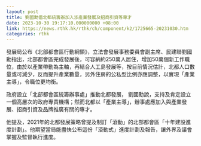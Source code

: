 ```yaml
---
layout: post
title: 劉國勳倡北都統籌辦加入涉產業發展及招商引資等專才
date: 2023-10-30 19:17:10.000000000 +08:00
link: https://news.rthk.hk/rthk/ch/component/k2/1725665-20231030.htm
categories: rthk
---
```


發展局公布《北部都會區行動綱領》，立法會發展事務委員會副主席、民建聯劉國勳指出，北部都會區完成發展後，可容納約250萬人居住，增加50萬個新工作職位，由於以產業帶動為主軸，再結合人工島發展等，按目前情況估計，北都人口數量或可減少，反而提升產業數量，另外住房的公私型比例亦應調整，以實現「產業主導」，令職位更均衡。

政府設立「北部都會區統籌辦事處」推動北都發展， 劉國勳說，支持及肯定設立一個高層次的政府專責機構；然而北都以「產業主導」，辦事處應加入與產業發展、招商引資及品牌推廣有關的專才。

他提及，2021年的北都發展策略曾提及制訂「滾動」的北部都會區「十年建設進度計劃」。他期望當局能盡快公布這份「滾動式」進度計劃及報告，讓外界及議會掌握及監督執行進度。
